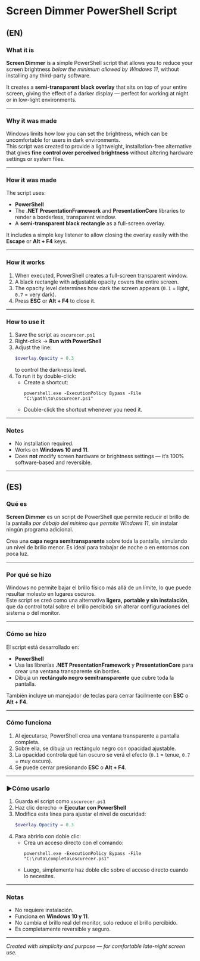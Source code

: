 # Screen Dimmer PowerShell Script

## (EN)

### What it is
**Screen Dimmer** is a simple PowerShell script that allows you to reduce your screen brightness *below the minimum allowed by Windows 11*, without installing any third-party software.

It creates a **semi-transparent black overlay** that sits on top of your entire screen, giving the effect of a darker display — perfect for working at night or in low-light environments.

---

### Why it was made
Windows limits how low you can set the brightness, which can be uncomfortable for users in dark environments.  
This script was created to provide a lightweight, installation-free alternative that gives **fine control over perceived brightness** without altering hardware settings or system files.

---

### How it was made
The script uses:
- **PowerShell**
- The **.NET PresentationFramework** and **PresentationCore** libraries to render a borderless, transparent window.
- A **semi-transparent black rectangle** as a full-screen overlay.

It includes a simple key listener to allow closing the overlay easily with the **Escape** or **Alt + F4** keys.

---

### How it works
1. When executed, PowerShell creates a full-screen transparent window.
2. A black rectangle with adjustable opacity covers the entire screen.
3. The opacity level determines how dark the screen appears (`0.1` = light, `0.7` = very dark).
4. Press **ESC** or **Alt + F4** to close it.

---

### How to use it
1. Save the script as `oscurecer.ps1`
2. Right-click → **Run with PowerShell**
3. Adjust the line:
   ```powershell
   $overlay.Opacity = 0.3
   ```
   to control the darkness level.
4. To run it by double-click:
   - Create a shortcut:
     ```
     powershell.exe -ExecutionPolicy Bypass -File "C:\path\to\oscurecer.ps1"
     ```
   - Double-click the shortcut whenever you need it.

---

### Notes
- No installation required.
- Works on **Windows 10 and 11**.
- Does **not** modify screen hardware or brightness settings — it’s 100% software-based and reversible.

---

## (ES)

### Qué es
**Screen Dimmer** es un script de PowerShell que permite reducir el brillo de la pantalla *por debajo del mínimo que permite Windows 11*, sin instalar ningún programa adicional.

Crea una **capa negra semitransparente** sobre toda la pantalla, simulando un nivel de brillo menor. Es ideal para trabajar de noche o en entornos con poca luz.

---

### Por qué se hizo
Windows no permite bajar el brillo físico más allá de un límite, lo que puede resultar molesto en lugares oscuros.  
Este script se creó como una alternativa **ligera, portable y sin instalación**, que da control total sobre el brillo percibido sin alterar configuraciones del sistema o del monitor.

---

### Cómo se hizo
El script está desarrollado en:
- **PowerShell**
- Usa las librerías **.NET PresentationFramework** y **PresentationCore** para crear una ventana transparente sin bordes.
- Dibuja un **rectángulo negro semitransparente** que cubre toda la pantalla.

También incluye un manejador de teclas para cerrar fácilmente con **ESC** o **Alt + F4**.

---

### Cómo funciona
1. Al ejecutarse, PowerShell crea una ventana transparente a pantalla completa.  
2. Sobre ella, se dibuja un rectángulo negro con opacidad ajustable.  
3. La opacidad controla qué tan oscuro se verá el efecto (`0.1` = tenue, `0.7` = muy oscuro).  
4. Se puede cerrar presionando **ESC** o **Alt + F4**.

---

### ▶Cómo usarlo
1. Guarda el script como `oscurecer.ps1`
2. Haz clic derecho → **Ejecutar con PowerShell**
3. Modifica esta línea para ajustar el nivel de oscuridad:
   ```powershell
   $overlay.Opacity = 0.3
   ```
4. Para abrirlo con doble clic:
   - Crea un acceso directo con el comando:
     ```
     powershell.exe -ExecutionPolicy Bypass -File "C:\ruta\completa\oscurecer.ps1"
     ```
   - Luego, simplemente haz doble clic sobre el acceso directo cuando lo necesites.

---

### Notas
- No requiere instalación.  
- Funciona en **Windows 10 y 11**.  
- No cambia el brillo real del monitor, solo reduce el brillo percibido.  
- Es completamente reversible y seguro.

---

*Created with simplicity and purpose — for comfortable late-night screen use.*
